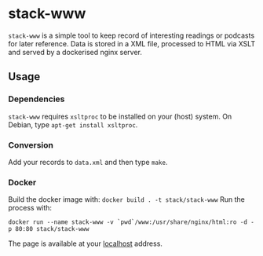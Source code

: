 # stack-www
`stack-www` is a simple tool to keep record of interesting readings or podcasts for later reference. Data is stored in a XML file, processed to HTML via XSLT and served by a dockerised nginx server.

## Usage
### Dependencies
`stack-www` requires `xsltproc` to be installed on your (host) system. On Debian, type `apt-get install xsltproc`.
### Conversion
Add your records to `data.xml` and then type `make`.
### Docker
Build the docker image with: `docker build . -t stack/stack-www`
Run the process with:
```
docker run --name stack-www -v `pwd`/www:/usr/share/nginx/html:ro -d -p 80:80 stack/stack-www
```
The page is available at your [localhost](http://localhost:80) address.
